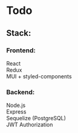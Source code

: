 # Todo
## Stack:
### Frontend:
React\
Redux\
MUI + styled-components
### Backend:
Node.js\
Express\
Sequelize (PostgreSQL)\
JWT Authorization